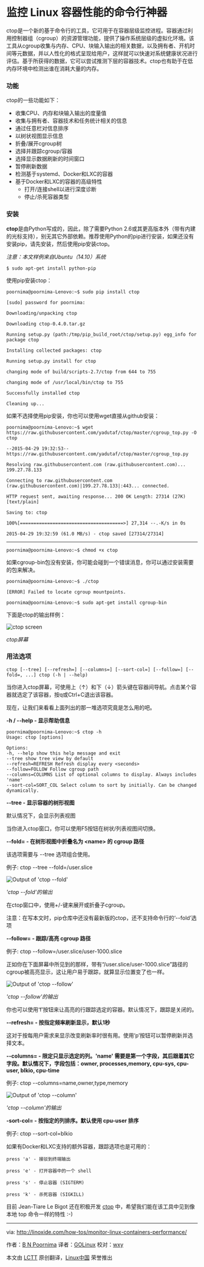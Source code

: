监控 Linux 容器性能的命令行神器
================================================================================
ctop是一个新的基于命令行的工具，它可用于在容器层级监控进程。容器通过利用控制器组（cgroup）的资源管理功能，提供了操作系统层级的虚拟化环境。该工具从cgroup收集与内存、CPU、块输入输出的相关数据，以及拥有者、开机时间等元数据，并以人性化的格式呈现给用户，这样就可以快速对系统健康状况进行评估。基于所获得的数据，它可以尝试推测下层的容器技术。ctop也有助于在低内存环境中检测出谁在消耗大量的内存。

### 功能 ###

ctop的一些功能如下：

- 收集CPU、内存和块输入输出的度量值
- 收集与拥有者、容器技术和任务统计相关的信息
- 通过任意栏对信息排序
- 以树状视图显示信息
- 折叠/展开cgroup树
- 选择并跟踪cgroup/容器
- 选择显示数据刷新的时间窗口
- 暂停刷新数据
- 检测基于systemd、Docker和LXC的容器
- 基于Docker和LXC的容器的高级特性
    - 打开/连接shell以进行深度诊断
    - 停止/杀死容器类型

### 安装 ###

**ctop**是由Python写成的，因此，除了需要Python 2.6或其更高版本外（带有内建的光标支持），别无其它外部依赖。推荐使用Python的pip进行安装，如果还没有安装pip，请先安装，然后使用pip安装ctop。

*注意：本文样例来自Ubuntu（14.10）系统*

    $ sudo apt-get install python-pip

使用pip安装ctop：

    poornima@poornima-Lenovo:~$ sudo pip install ctop

    [sudo] password for poornima:

    Downloading/unpacking ctop

    Downloading ctop-0.4.0.tar.gz

    Running setup.py (path:/tmp/pip_build_root/ctop/setup.py) egg_info for package ctop

    Installing collected packages: ctop

    Running setup.py install for ctop

    changing mode of build/scripts-2.7/ctop from 644 to 755

    changing mode of /usr/local/bin/ctop to 755

    Successfully installed ctop

    Cleaning up...

如果不选择使用pip安装，你也可以使用wget直接从github安装：

    poornima@poornima-Lenovo:~$ wget https://raw.githubusercontent.com/yadutaf/ctop/master/cgroup_top.py -O ctop

    --2015-04-29 19:32:53-- https://raw.githubusercontent.com/yadutaf/ctop/master/cgroup_top.py

    Resolving raw.githubusercontent.com (raw.githubusercontent.com)... 199.27.78.133

    Connecting to raw.githubusercontent.com (raw.githubusercontent.com)|199.27.78.133|:443... connected.

    HTTP request sent, awaiting response... 200 OK Length: 27314 (27K) [text/plain]

    Saving to: ctop

    100%[======================================>] 27,314 --.-K/s in 0s

    2015-04-29 19:32:59 (61.0 MB/s) - ctop saved [27314/27314]

----------

    poornima@poornima-Lenovo:~$ chmod +x ctop

如果cgroup-bin包没有安装，你可能会碰到一个错误消息，你可以通过安装需要的包来解决。

    poornima@poornima-Lenovo:~$ ./ctop

    [ERROR] Failed to locate cgroup mountpoints.

    poornima@poornima-Lenovo:~$ sudo apt-get install cgroup-bin

下面是ctop的输出样例：

![ctop screen](http://blog.linoxide.com/wp-content/uploads/2015/05/ctop.png)

*ctop屏幕*

### 用法选项 ###

    ctop [--tree] [--refresh=] [--columns=] [--sort-col=] [--follow=] [--fold=, ...] ctop (-h | --help)

当你进入ctop屏幕，可使用上（↑）和下（↓）箭头键在容器间导航。点击某个容器就选定了该容器，按q或Ctrl+C退出该容器。

现在，让我们来看看上面列出的那一堆选项究竟是怎么用的吧。

**-h / --help  - 显示帮助信息**

    poornima@poornima-Lenovo:~$ ctop -h
    Usage: ctop [options]

    Options:
    -h, --help show this help message and exit
    --tree show tree view by default
    --refresh=REFRESH Refresh display every <seconds>
    --follow=FOLLOW Follow cgroup path
    --columns=COLUMNS List of optional columns to display. Always includes
    'name'
    --sort-col=SORT_COL Select column to sort by initially. Can be changed
    dynamically.


**--tree - 显示容器的树形视图**

默认情况下，会显示列表视图

当你进入ctop窗口，你可以使用F5按钮在树状/列表视图间切换。

**--fold=<name> - 在树形视图中折叠名为 \<name> 的 cgroup 路径**

该选项需要与 --tree 选项组合使用。

例子:   ctop --tree --fold=/user.slice

![Output of 'ctop --fold'](http://blog.linoxide.com/wp-content/uploads/2015/05/ctop-fold.png)

*'ctop --fold'的输出*

在ctop窗口中，使用+/-键来展开或折叠子cgroup。

注意：在写本文时，pip仓库中还没有最新版的ctop，还不支持命令行的‘--fold’选项

**--follow= - 跟踪/高亮 cgroup 路径**

例子: ctop --follow=/user.slice/user-1000.slice

正如你在下面屏幕中所见到的那样，带有“/user.slice/user-1000.slice”路径的cgroup被高亮显示，这让用户易于跟踪，就算显示位置变了也一样。

![Output of 'ctop --follow'](http://blog.linoxide.com/wp-content/uploads/2015/05/ctop-follow.png)

*'ctop --follow'的输出*

你也可以使用‘f’按钮来让高亮的行跟踪选定的容器。默认情况下，跟踪是关闭的。

**--refresh= - 按指定频率刷新显示，默认1秒**

这对于按每用户需求来显示改变刷新率时很有用。使用‘p’按钮可以暂停刷新并选择文本。

**--columns=<columns> - 限定只显示选定的列。'name' 需要是第一个字段，其后跟着其它字段。默认情况下，字段包括：owner, processes,memory, cpu-sys, cpu-user, blkio, cpu-time**

例子: ctop --columns=name,owner,type,memory

![Output of 'ctop --column'](http://blog.linoxide.com/wp-content/uploads/2015/05/ctop-column.png)

*'ctop --column'的输出*

**-sort-col=<sort-col> - 按指定的列排序。默认使用 cpu-user 排序**

例子: ctop --sort-col=blkio

如果有Docker和LXC支持的额外容器，跟踪选项也是可用的：

    press 'a' - 接驳到终端输出

    press 'e' - 打开容器中的一个 shell

    press 's' - 停止容器 (SIGTERM)

    press 'k' - 杀死容器 (SIGKILL)

目前 Jean-Tiare Le Bigot 还在积极开发 [ctop][1] 中，希望我们能在该工具中见到像本地 top 命令一样的特性 :-)

--------------------------------------------------------------------------------

via: http://linoxide.com/how-tos/monitor-linux-containers-performance/

作者：[B N Poornima][a]
译者：[GOLinux](https://github.com/GOLinux)
校对：[wxy](https://github.com/wxy)

本文由 [LCTT](https://github.com/LCTT/TranslateProject) 原创翻译，[Linux中国](https://linux.cn/) 荣誉推出

[a]:http://linoxide.com/author/bnpoornima/
[1]:https://github.com/yadutaf/ctop
